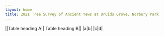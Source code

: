 ```yaml
---
layout: home
title: 2021 Tree Survey of Ancient Yews at Druids Grove, Norbury Park
---
```


||Table heading A|| Table heading B||
|a|b|
|c|d|

